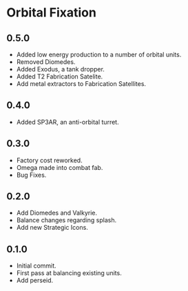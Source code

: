# Orbital Fixation

## 0.5.0

- Added low energy production to a number of orbital units.
- Removed Diomedes.
- Added Exodus, a tank dropper.
- Added T2 Fabrication Satelite.
- Add metal extractors to Fabrication Satellites.

## 0.4.0

- Added SP3AR, an anti-orbital turret.

## 0.3.0

- Factory cost reworked.
- Omega made into combat fab.
- Bug Fixes.

## 0.2.0

- Add Diomedes and Valkyrie. 
- Balance changes regarding splash.
- Add new Strategic Icons.

## 0.1.0

- Initial commit.
- First pass at balancing existing units. 
- Add perseid.